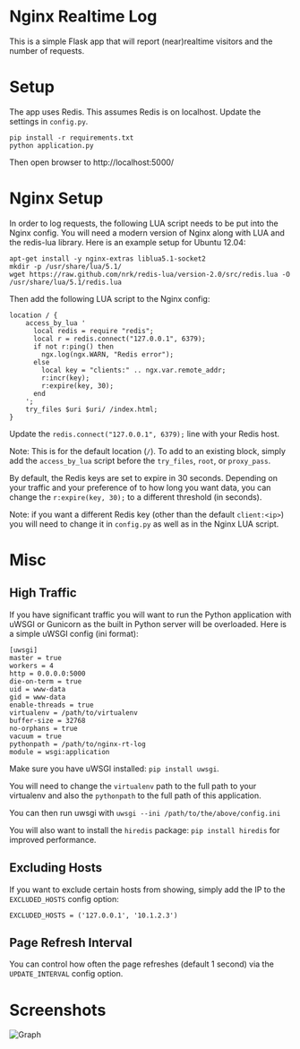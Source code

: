# Nginx Realtime Log
This is a simple Flask app that will report (near)realtime visitors and the
number of requests.

# Setup
The app uses Redis.  This assumes Redis is on localhost.  Update the settings
in `config.py`.

```
pip install -r requirements.txt
python application.py

```

Then open browser to http://localhost:5000/

# Nginx Setup
In order to log requests, the following LUA script needs to be put into the
Nginx config.  You will need a modern version of Nginx along with LUA and
the redis-lua library.  Here is an example setup for Ubuntu 12.04:

```
apt-get install -y nginx-extras liblua5.1-socket2
mkdir -p /usr/share/lua/5.1/
wget https://raw.github.com/nrk/redis-lua/version-2.0/src/redis.lua -O /usr/share/lua/5.1/redis.lua
```

Then add the following LUA script to the Nginx config:

```
location / {
    access_by_lua '
      local redis = require "redis";
      local r = redis.connect("127.0.0.1", 6379);
      if not r:ping() then
        ngx.log(ngx.WARN, "Redis error");
      else
        local key = "clients:" .. ngx.var.remote_addr;
        r:incr(key);
        r:expire(key, 30);
      end
    ';
    try_files $uri $uri/ /index.html;
}
```

Update the `redis.connect("127.0.0.1", 6379);` line with your Redis host.

Note: This is for the default location (`/`).  To add to an existing block, simply
add the `access_by_lua` script before the `try_files`, `root`, or `proxy_pass`.

By default, the Redis keys are set to expire in 30 seconds.  Depending on your
traffic and your preference of to how long you want data, you can change the
`r:expire(key, 30);` to a different threshold (in seconds).

Note: if you want a different Redis key (other than the default `client:<ip>`)
you will need to change it in `config.py` as well as in the Nginx LUA script.

# Misc

## High Traffic
If you have significant traffic you will want to run the Python application with
uWSGI or Gunicorn as the built in Python server will be overloaded.  Here is a 
simple uWSGI config (ini format):

```
[uwsgi]
master = true
workers = 4
http = 0.0.0.0:5000
die-on-term = true
uid = www-data
gid = www-data
enable-threads = true
virtualenv = /path/to/virtualenv
buffer-size = 32768
no-orphans = true
vacuum = true
pythonpath = /path/to/nginx-rt-log
module = wsgi:application
```

Make sure you have uWSGI installed: `pip install uwsgi`.

You will need to change the `virtualenv` path to the full path to your virtualenv
and also the `pythonpath` to the full path of this application.

You can then run uwsgi with `uwsgi --ini /path/to/the/above/config.ini`

You will also want to install the `hiredis` package: `pip install hiredis` for
improved performance.

## Excluding Hosts
If you want to exclude certain hosts from showing, simply add the IP to
the `EXCLUDED_HOSTS` config option:

```
EXCLUDED_HOSTS = ('127.0.0.1', '10.1.2.3')
```

## Page Refresh Interval
You can control how often the page refreshes (default 1 second) via the
`UPDATE_INTERVAL` config option.

# Screenshots

![Graph](http://i.imgur.com/ZPOOt.png)
